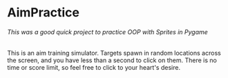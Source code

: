 # AimPractice
###### This was a good quick project to practice OOP with Sprites in Pygame
This is an aim training simulator. Targets spawn in random locations across the screen, and you have less than a second to click on them.
There is no time or score limit, so feel free to click to your heart's desire.

